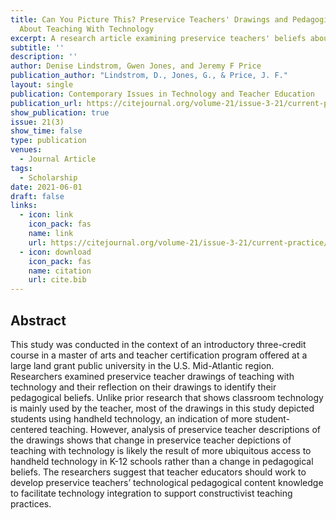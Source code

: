 ```yaml
---
title: Can You Picture This? Preservice Teachers' Drawings and Pedagogical Beliefs
  About Teaching With Technology
excerpt: A research article examining preservice teachers' beliefs about use of technology using illustrations as a data source.
subtitle: ''
description: ''
author: Denise Lindstrom, Gwen Jones, and Jeremy F Price
publication_author: "Lindstrom, D., Jones, G., & Price, J. F."
layout: single
publication: Contemporary Issues in Technology and Teacher Education
publication_url: https://citejournal.org/volume-21/issue-3-21/current-practice/can-you-picture-this-preservice-teachers-drawings-and-pedagogical-beliefs-about-teaching-with-technology
show_publication: true
issue: 21(3)
show_time: false
type: publication
venues:
  - Journal Article
tags:
  - Scholarship
date: 2021-06-01
draft: false
links:
  - icon: link
    icon_pack: fas
    name: link
    url: https://citejournal.org/volume-21/issue-3-21/current-practice/can-you-picture-this-preservice-teachers-drawings-and-pedagogical-beliefs-about-teaching-with-technology/
  - icon: download
    icon_pack: fas
    name: citation
    url: cite.bib
---
```


## Abstract
This study was conducted in the context of an introductory three-credit course in a master of arts and teacher certification program offered at a large land grant public university in the U.S. Mid-Atlantic region. Researchers examined preservice teacher drawings of teaching with technology and their reflection on their drawings to identify their pedagogical beliefs. Unlike prior research that shows classroom technology is mainly used by the teacher, most of the drawings in this study depicted students using handheld technology, an indication of more student-centered teaching. However, analysis of preservice teacher descriptions of the drawings shows that change in preservice teacher depictions of teaching with technology is likely the result of more ubiquitous access to handheld technology in K-12 schools rather than a change in pedagogical beliefs. The researchers suggest that teacher educators should work to develop preservice teachers’ technological pedagogical content knowledge to facilitate technology integration to support constructivist teaching practices.
